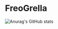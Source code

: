 # FreoGrella

![Anurag's GitHub stats](https://github-readme-stats.vercel.app/api?username=Fre0Grella&count_private=true&show_icons=true&theme=transparent&hide=prs,issues)

